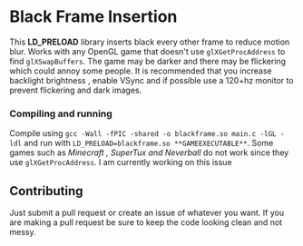 # Black Frame Insertion
This **LD_PRELOAD** library inserts black every other frame to reduce motion blur. Works with any OpenGL game that doesn't use `glXGetProcAddress` to find `glXSwapBuffers`. The game may be darker and there may be flickering which could annoy some people. It is recommended that you increase backlight brightness , enable VSync and if possible use a 120+hz monitor to prevent flickering and dark images.

### Compiling and running
Compile using `gcc -Wall -fPIC -shared -o blackframe.so main.c -lGL -ldl` and run with `LD_PRELOAD=blackframe.so **GAMEEXECUTABLE**`. Some games such as *Minecraft , SuperTux and Neverball* do not work since they use `glXGetProcAddress`. I am currently working on this issue

## Contributing
Just submit a pull request or create an issue of whatever you want. If you are making a pull request be sure to keep the code looking clean and not messy.
